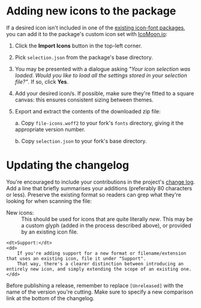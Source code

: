 Adding new icons to the package
===============================

If a desired icon isn't included in one of the [existing icon-font packages](README.md#fonts),
you can add it to the package's custom icon set with [IcoMoon.io](https://icomoon.io/app/#/select):

1. Click the **Import Icons** button in the top-left corner.

2. Pick `selection.json` from the package's base directory.

3. You may be presented with a dialogue asking *"Your icon selection was loaded. Would you like to load all the settings stored in your selection file?"*. If so, click **Yes**.

4. Add your desired icon/s. If possible, make sure they're fitted to a square canvas: this ensures consistent sizing between themes.

5. Export and extract the contents of the downloaded zip file:

	a. Copy `file-icons.woff2` to your fork's `fonts` directory, giving it the appropriate version number.
	
	b. Copy `selection.json` to your fork's base directory.



Updating the changelog
======================

You're encouraged to include your contributions in the project's [change log](CHANGELOG.md).
Add a line that briefly summarises your additions (preferably 80 characters or less).
Preserve the existing format so readers can grep what they're looking for when scanning the file:

<dl>
	<dt>New icons:</dt>
	<dd>
		This should be used for icons that are quite literally <em>new</em>.
		This may be a custom glyph (added in the process described above), or provided by an existing icon file.
	</dd>
	
	<dt>Support:</dt>
	<dd>
		If you're adding support for a new format or filename/extension that uses an existing icon, file it under "Support".
		That way, there's a clearer distinction between introducing an entirely new icon, and simply extending the scope of an existing one.
	</dd>
</dl>

Before publishing a release, remember to replace `[Unreleased]` with the name of the version you're cutting.
Make sure to specify a new comparison link at the bottom of the changelog.
